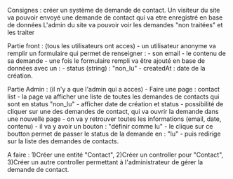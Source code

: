 Consignes : créer un système de demande de contact.
Un visiteur du site va pouvoir envoyé une demande de contact qui va etre enregistré en base de données
L'admin du site va pouvoir voir les demandes "non traitées" et les traiter




Partie front : (tous les utilisateurs ont acces)
	- un utilisateur anonyme va remplir un formulaire qui permet de renseigner : 
		- son email
		- le contenu de sa demande
	- une fois le formulaire rempli va être ajouté en base de données avec un :
		- status (string) : "non_lu"
		- createdAt : date de la création.





Partie Admin : (il n'y a que l'admin qui a acces)
	- Faire une page : contact list
		- la page va afficher une liste de toutes les demandes de contacts qui sont en status "non_lu"
			- afficher date de création et status
		- possibilité de cliquer sur une des demandes de contact, qui va ouvrir la demande dans une nouvelle page
			- on va y retrouver toutes les informations (email, date, contenu)
			- il va y avoir un bouton : "définir comme lu"
				- le clique sur ce boutton permet de passer le status de la demande en : "lu"
				- puis redirige sur la liste des demandes de contacts.


A faire : 
1)Créer une entité "Contact", 
2)Créer un controller pour "Contact", 
3)Créer un autre controller permettant à l'administrateur de gérer la demande de contact. 
		